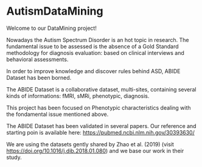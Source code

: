 # AutismDataMining

Welcome to our DataMining project!

Nowadays the Autism Spectrum Disorder is an hot topic in research.
The fundamental issue to be assessed is the absence of a Gold Standard methodology for diagnosis evaluation: based on clinical interviews and behavioral assessments.

In order to improve knowledge and discover rules behind ASD, ABIDE Dataset has been borned.

The ABIDE Dataset is a collaborative dataset, multi-sites, containing several kinds of informations: fMRI, sMRi, phenotypic, diagnosis.

This project has been focused on Phenotypic characteristics dealing with the fondamental issue mentioned above.

The ABIDE Dataset has been validated in several papers.
Our reference and starting poin is available here:
https://pubmed.ncbi.nlm.nih.gov/30393630/


We are using the datasets gently shared by Zhao et al. (2019) (visit https://doi.org/10.1016/j.dib.2018.01.080) and we base our work in their study.

